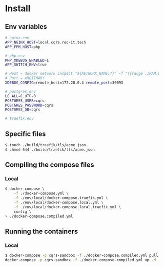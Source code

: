 # Install
## Env variables
````bash
# nginx.env
APP_NGINX_HOST=local.cqrs.roc-it.tech
APP_FPM_HOST=php
````

````bash
# php.env
PHP_XDEBUG_ENABLED=1
APP_SWITCH_ENV=true

# Host = docker network inspect "${NETWORK_NAME:?}" -f "{{range .IPAM.Config }}{{ .Gateway }}{{end}}"
# Port = ARBITRARY
XDEBUG_CONFIG=remote_host=172.28.0.4 remote_port=30093
````

````bash
# postgres.env
LC_ALL=C.UTF-8
POSTGRES_USER=cqrs
POSTGRES_PASSWORD=cqrs
POSTGRES_DB=cqrs
````

````bash
# traefik.env
````

## Specific files
```bash
$ touch ./build/traefik/tls/acme.json
$ chmod 644 ./build/traefik/tls/acme.json
```

## Compiling the compose files
### Local
```bash
$ docker-compose \
    -f ./docker-compose.yml \
    -f ./env/local/docker-compose.traefik.yml \
    -f ./env/local/docker-compose.local.yml \
    -f ./env/local/docker-compose.local.traefik.yml \
    config \
> ./docker-compose.compiled.yml
```

## Running the containers
### Local
```bash
$ docker-compose -p cqrs-sandbox -f ./docker-compose.compiled.yml pull; \
docker-compose -p cqrs-sandbox -f ./docker-compose.compiled.yml up -d --remove-orphans --build
```
